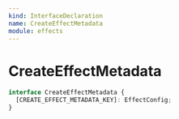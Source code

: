 ```yaml
---
kind: InterfaceDeclaration
name: CreateEffectMetadata
module: effects
---
```


# CreateEffectMetadata

```ts
interface CreateEffectMetadata {
  [CREATE_EFFECT_METADATA_KEY]: EffectConfig;
}
```
